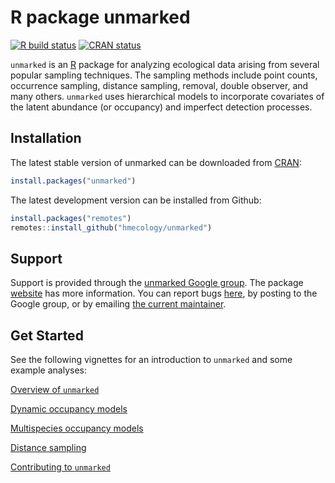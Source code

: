 # R package unmarked

<!-- badges: start -->
[![R build status](https://github.com/hmecology/unmarked/workflows/R-CMD-check/badge.svg)](https://github.com/hmecology/unmarked/actions)
[![CRAN status](https://www.r-pkg.org/badges/version/unmarked)](https://cran.r-project.org/package=unmarked)
<!-- badges: end -->

`unmarked` is an [R](https://www.r-project.org/) package for analyzing ecological data arising from several popular sampling techniques.  The sampling methods include point counts, occurrence sampling, distance sampling, removal, double observer, and many others. `unmarked` uses hierarchical models to incorporate covariates of the latent abundance (or occupancy) and imperfect detection processes.

## Installation

The latest stable version of unmarked can be downloaded from [CRAN](https://cran.r-project.org/package=unmarked):

```r
install.packages("unmarked")
```

The latest development version can be installed from Github:

```r
install.packages("remotes")
remotes::install_github("hmecology/unmarked")
```

## Support

Support is provided through the [unmarked Google group](http://groups.google.com/group/unmarked).
The package [website](https://hmecology.github.io/unmarked) has more information.
You can report bugs [here](https://github.com/hmecology/unmarked/issues), by posting to the Google group, or by emailing [the current maintainer](https://kenkellner.com).

## Get Started

See the following vignettes for an introduction to `unmarked` and some example analyses:

[Overview of `unmarked`](https://hmecology.github.io/unmarked/articles/unmarked.html)

[Dynamic occupancy models](https://hmecology.github.io/unmarked/articles/colext.html)

[Multispecies occupancy models](https://hmecology.github.io/unmarked/articles/occuMulti.html)

[Distance sampling](https://hmecology.github.io/unmarked/articles/distsamp.html)

[Contributing to `unmarked`](https://hmecology.github.io/unmarked/articles/contributing_to_unmarked.html)
